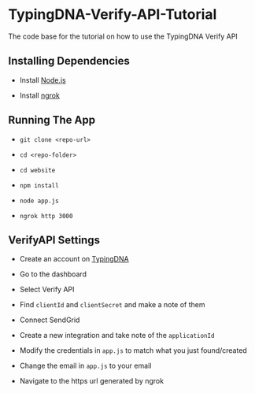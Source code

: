 # TypingDNA-Verify-API-Tutorial
The code base for the tutorial on how to use the TypingDNA Verify API

## Installing Dependencies

- Install [Node.js](https://nodejs.org/en/)

- Install [ngrok](https://ngrok.com/)

## Running The App

- `git clone <repo-url>`

- `cd <repo-folder>`

- `cd website`

- `npm install`

- `node app.js`

- `ngrok http 3000`

## VerifyAPI Settings

- Create an account on [TypingDNA](https://www.typingdna.com/)

- Go to the dashboard

- Select Verify API

- Find `clientId` and `clientSecret` and make a note of them

- Connect SendGrid

- Create a new integration and take note of the `applicationId`

- Modify the credentials in `app.js` to match what you just found/created

- Change the email in `app.js` to your email

- Navigate to the https url generated by ngrok
